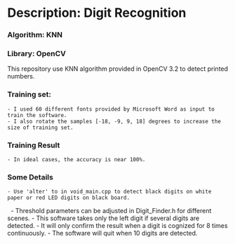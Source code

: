 # Description: Digit Recognition
### Algorithm: KNN
### Library: OpenCV

This repository use KNN algorithm provided in OpenCV 3.2 to detect printed numbers.

### Training set:
    - I used 60 different fonts provided by Microsoft Word as input to train the software.
    - I also rotate the samples [-18, -9, 9, 18] degrees to increase the size of training set.

### Training Result
    - In ideal cases, the accuracy is near 100%.

### Some Details
    - Use 'alter' to in void_main.cpp to detect black digits on white paper or red LED digits on black board.
    - Threshold parameters can be adjusted in Digit_Finder.h for different scenes.
    - This software takes only the left digit if several digits are detected.
    - It will only confirm the result when a digit is cognized for 8 times continuously.
    - The software will quit when 10 digits are detected.
